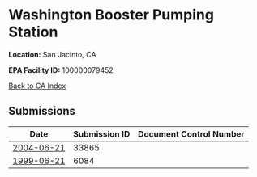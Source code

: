 # Washington Booster Pumping Station

**Location:** San Jacinto, CA

**EPA Facility ID:** 100000079452

[Back to CA Index](../../index.md)

## Submissions

| Date | Submission ID | Document Control Number |
|------|--------------|-------------------------|
| [2004-06-21](submissions/33865.md) | 33865 |  |
| [1999-06-21](submissions/6084.md) | 6084 |  |
